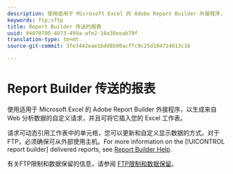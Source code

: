 ```yaml
---
description: 使用适用于 Microsoft Excel 的 Adobe Report Builder 外接程序，以生成来自 Web 分析数据的自定义请求，并且可将它插入您的 Excel 工作表。
keywords: ftp;sftp
title: Report Builder 传送的报表
uuid: 94070700-4073-499a-afe2-10a30eeab79f
translation-type: tm+mt
source-git-commit: 3fe3442eae1bdd8b90acffc9c25d184714613c16

---
```



# Report Builder 传送的报表

使用适用于 Microsoft Excel 的 Adobe Report Builder 外接程序，以生成来自 Web 分析数据的自定义请求，并且可将它插入您的 Excel 工作表。

请求可动态引用工作表中的单元格，您可以更新和自定义显示数据的方式。对于 FTP，必须确保可从外部使用主机。For more information on the [!UICONTROL report builder] delivered reports, see [Report Builder Help](https://docs.adobe.com/content/help/zh-Hans/analytics/analyze/report-builder/home.html).

有关FTP限制和数据保留的信息，请参阅 [FTP限制和数据保留](/help/export/ftp-and-sftp/ftp-limits.md)。
